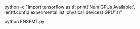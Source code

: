 python -c "import tensorflow as tf; print('Num GPUs Available:', len(tf.config.experimental.list_physical_devices('GPU')))"

python ENSFMT.py